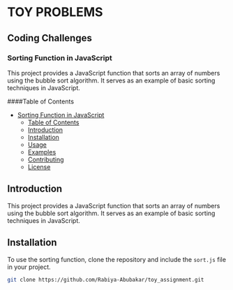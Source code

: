 # TOY PROBLEMS
## Coding Challenges

### Sorting Function in JavaScript

This project provides a JavaScript function that sorts an array of numbers using the bubble sort algorithm. It serves as an example of basic sorting techniques in JavaScript.

####Table of Contents

- [Sorting Function in JavaScript](#sorting-function-in-javascript)
  - [Table of Contents](#table-of-contents)
  - [Introduction](#introduction)
  - [Installation](#installation)
  - [Usage](#usage)
  - [Examples](#examples)
  - [Contributing](#contributing)
  - [License](#license)

## Introduction

This project provides a JavaScript function that sorts an array of numbers using the bubble sort algorithm. It serves as an example of basic sorting techniques in JavaScript.

## Installation

To use the sorting function, clone the repository and include the `sort.js` file in your project.

```bash
git clone https://github.com/Rabiya-Abubakar/toy_assignment.git
